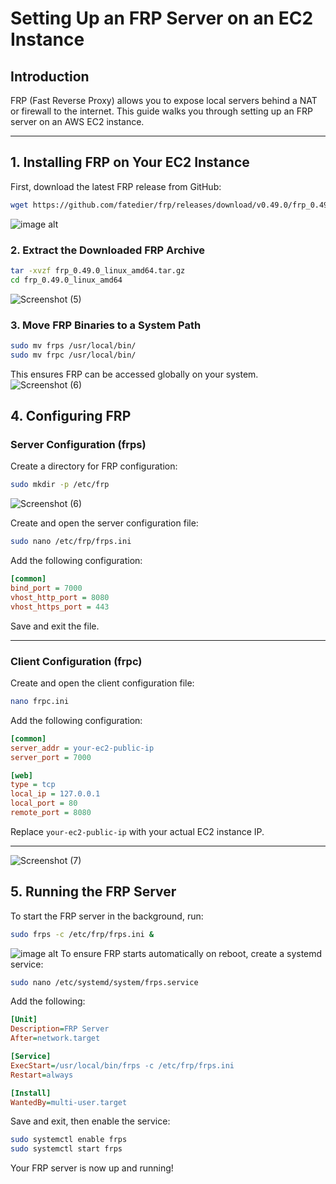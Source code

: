 # Setting Up an FRP Server on an EC2 Instance

## Introduction
FRP (Fast Reverse Proxy) allows you to expose local servers behind a NAT or firewall to the internet. This guide walks you through setting up an FRP server on an AWS EC2 instance.

---

## 1. Installing FRP on Your EC2 Instance
First, download the latest FRP release from GitHub:
```sh
wget https://github.com/fatedier/frp/releases/download/v0.49.0/frp_0.49.0_linux_amd64.tar.gz
```
![image alt](https://github.com/user-attachments/assets/5b76cc0b-e6b8-4b8e-9824-1a51b27f5e95)

### 2. Extract the Downloaded FRP Archive
```sh
tar -xvzf frp_0.49.0_linux_amd64.tar.gz
cd frp_0.49.0_linux_amd64
```
![Screenshot (5)](https://github.com/user-attachments/assets/bd17ff30-f5be-4417-8d74-47ee63e245b3)

### 3. Move FRP Binaries to a System Path
```sh
sudo mv frps /usr/local/bin/
sudo mv frpc /usr/local/bin/
```
This ensures FRP can be accessed globally on your system.
![Screenshot (6)](https://github.com/user-attachments/assets/243801c9-47b0-4f07-b292-2105e5e3867c)

## 4. Configuring FRP

### **Server Configuration (frps)**
Create a directory for FRP configuration:
```sh
sudo mkdir -p /etc/frp
```
![Screenshot (6)](https://github.com/user-attachments/assets/243801c9-47b0-4f07-b292-2105e5e3867c)

Create and open the server configuration file:
```sh
sudo nano /etc/frp/frps.ini
```
Add the following configuration:
```ini
[common]
bind_port = 7000
vhost_http_port = 8080
vhost_https_port = 443
```
Save and exit the file.

---

### **Client Configuration (frpc)**
Create and open the client configuration file:
```sh
nano frpc.ini
```
Add the following configuration:
```ini
[common]
server_addr = your-ec2-public-ip
server_port = 7000

[web]
type = tcp
local_ip = 127.0.0.1
local_port = 80
remote_port = 8080
```
Replace `your-ec2-public-ip` with your actual EC2 instance IP.

---
![Screenshot (7)](https://github.com/user-attachments/assets/d07bbb3f-6b5e-4318-987e-5f607b6fcad0)

## 5. Running the FRP Server
To start the FRP server in the background, run:
```sh
sudo frps -c /etc/frp/frps.ini &
```
![image alt](https://drive.google.com/file/d/1e496otzw_Jbat62XleSjQkxf8VeenSKi/view?usp=sharing)
To ensure FRP starts automatically on reboot, create a systemd service:
```sh
sudo nano /etc/systemd/system/frps.service
```

Add the following:
```ini
[Unit]
Description=FRP Server
After=network.target

[Service]
ExecStart=/usr/local/bin/frps -c /etc/frp/frps.ini
Restart=always

[Install]
WantedBy=multi-user.target
```

Save and exit, then enable the service:
```sh
sudo systemctl enable frps
sudo systemctl start frps
```

Your FRP server is now up and running!

